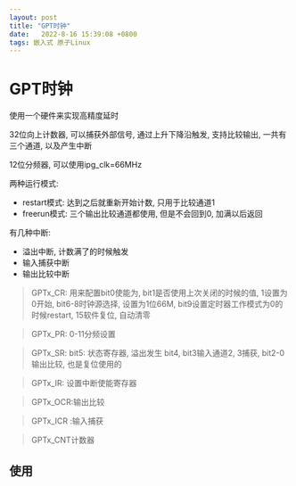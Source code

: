 ```yaml
---
layout: post
title: "GPT时钟" 
date:   2022-8-16 15:39:08 +0800
tags: 嵌入式 原子Linux
---
```


# GPT时钟

使用一个硬件来实现高精度延时

32位向上计数器, 可以捕获外部信号, 通过上升下降沿触发, 支持比较输出, 一共有三个通道, 以及产生中断

12位分频器, 可以使用ipg_clk=66MHz

两种运行模式: 

+   restart模式: 达到之后就重新开始计数, 只用于比较通道1
+   freerun模式: 三个输出比较通道都使用, 但是不会回到0, 加满以后返回

有几种中断:

+   溢出中断, 计数满了的时候触发
+   输入捕获中断
+   输出比较中断

>   GPTx_CR: 用来配置bit0使能为, bit1是否使用上次关闭的时候的值, 1设置为0开始, bit6-8时钟源选择, 设置为1位66M, bit9设置定时器工作模式为0的时候restart, 15软件复位, 自动清零

>   GPTx_PR: 0-11分频设置 

>   GPTx_SR: bit5: 状态寄存器, 溢出发生 bit4, bit3输入通道2, 3捕获, bit2-0输出比较, 也是复位使用的

>   GPTx_IR: 设置中断使能寄存器

>   GPTx_OCR:输出比较

>   GPTx_ICR :输入捕获

>   GPTx_CNT计数器

## 使用

